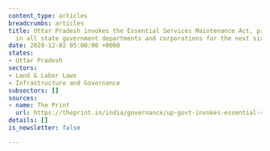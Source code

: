 ```yaml
---
content_type: articles
breadcrumbs: articles
title: Uttar Pradesh invokes the Essential Services Maintenance Act, prohibiting strikes
  in all state government departments and corporations for the next six months
date: 2020-12-02 05:00:00 +0000
states:
- Uttar Pradesh
sectors:
- Land & Labor Laws
- Infrastructure and Governance
subsectors: []
sources:
- name: The Print
  url: https://theprint.in/india/governance/up-govt-invokes-essential-services-act-bans-strikes-for-6-months-in-all-govt-departments/551993/
details: []
is_newsletter: false

---
```

